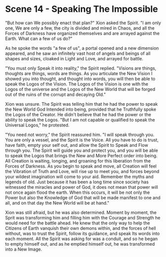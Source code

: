# Scene 14 - Speaking The Impossible

"But how can We possibly enact that plan?" Xion asked the Spirit. "I am only one, We are only a few, the city is divided and mired in Chaos, and all the Forces of Darkness have organized themselves and are arrayed against the Earth. What can a few of us do?"

As he spoke the words "a few of us", a portal opened and a new dimension appeared, and he saw an infinitely vast host of angels and beings of all shapes and sizes, cloaked in Light and Love, and arrayed for battle. 

"You must only Speak it into reality," the Spirit replied. "Visions are things, thoughts are things, words are things. As you articulate the New Vision I showed you into thought, and thought into words, you will then be able to speak the Logos of the Vision. The Logos of the Vision is one with the Logos of the universe and the Logos of the New World that will be forged out of the ruins of the corrupt and decaying Old."

Xion was unsure. The Spirit was telling him that he had the power to speak the New World God Intended into being, provided that he Truthfully spoke the Logos of the Creator. He didn't believe that he had the power or the ability to speak the Logos. "But I am not capable or qualified to speak the Universal Logos," he protested.

"You need not worry," the Spirit reassured him. "I will speak through you. You are only a vessel, and the Spirit is the Voice. All you have to do is trust, have faith, empty your self out, and allow the Spirit to Speak and Flow through you. The Spirit will guide you and protect you, and you will be able to speak the Logos that brings the New and More Perfect order into being. All Creation is waiting, longing, and groaning for this liberation from the Forces of Darkness. As you begin to speak and move, all Creation will feel the Vibration of Truth and Love, will rise up to meet you, and forces beyond your wildest imagination will come to your aid. Remember the myths and legends of old. Just because it has been a long time since society has witnessed the miracles and power of God, it does not mean that power will not once again flood the earth. When this occurs, it will be not only the Power but also the Knowledge of God that will be made manifest to one and all, and on that day the New World will be at hand."
  
Xion was still afraid, but he was also determined. Moment by moment, the Sprit was transforming him and filling him with the Courage and Strength he would need for the battle ahead. He knew that the only way to help the Citizens of Earth vanquish their own demons within, and the forces of hell without, was to trust the Spirit, follow its guidance, and speak Its words into each moment. All the Spirit was asking for was a conduit, and so he began to empty himself out, and as he emptied himself out, he was transformed into a New Image. 